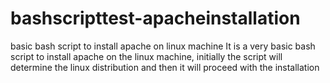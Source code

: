 # bashscripttest-apacheinstallation
basic bash script to install apache on linux machine
It is a very basic bash script to install apache on the linux machine, initially the script will determine the linux distribution and then it will proceed with the installation
